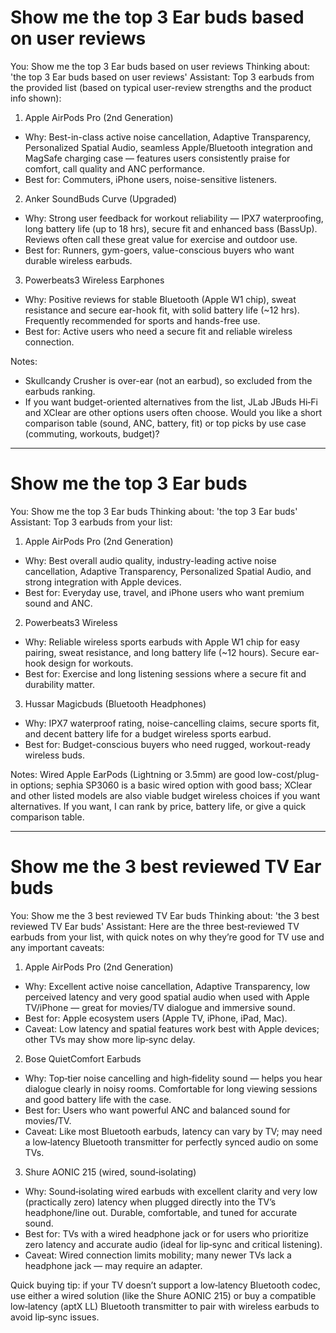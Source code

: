 # Show me the top 3 Ear buds based on user reviews

You: Show me the top 3 Ear buds based on user reviews
Thinking about: 'the top 3 Ear buds based on user reviews'
Assistant: Top 3 earbuds from the provided list (based on typical user-review strengths and the product info shown):

1) Apple AirPods Pro (2nd Generation)
- Why: Best-in-class active noise cancellation, Adaptive Transparency, Personalized Spatial Audio, seamless Apple/Bluetooth integration and MagSafe charging case — features users consistently praise for comfort, call quality and ANC performance.
- Best for: Commuters, iPhone users, noise-sensitive listeners.

2) Anker SoundBuds Curve (Upgraded)
- Why: Strong user feedback for workout reliability — IPX7 waterproofing, long battery life (up to 18 hrs), secure fit and enhanced bass (BassUp). Reviews often call these great value for exercise and outdoor use.
- Best for: Runners, gym-goers, value-conscious buyers who want durable wireless earbuds.

3) Powerbeats3 Wireless Earphones
- Why: Positive reviews for stable Bluetooth (Apple W1 chip), sweat resistance and secure ear-hook fit, with solid battery life (~12 hrs). Frequently recommended for sports and hands-free use.
- Best for: Active users who need a secure fit and reliable wireless connection.

Notes:
- Skullcandy Crusher is over-ear (not an earbud), so excluded from the earbuds ranking.
- If you want budget-oriented alternatives from the list, JLab JBuds Hi‑Fi and XClear are other options users often choose.
Would you like a short comparison table (sound, ANC, battery, fit) or top picks by use case (commuting, workouts, budget)?

---

# Show me the top 3 Ear buds

You: Show me the top 3 Ear buds
Thinking about: 'the top 3 Ear buds'
Assistant: Top 3 earbuds from your list:

1) Apple AirPods Pro (2nd Generation)
- Why: Best overall audio quality, industry-leading active noise cancellation, Adaptive Transparency, Personalized Spatial Audio, and strong integration with Apple devices.
- Best for: Everyday use, travel, and iPhone users who want premium sound and ANC.

2) Powerbeats3 Wireless
- Why: Reliable wireless sports earbuds with Apple W1 chip for easy pairing, sweat resistance, and long battery life (~12 hours). Secure ear-hook design for workouts.
- Best for: Exercise and long listening sessions where a secure fit and durability matter.

3) Hussar Magicbuds (Bluetooth Headphones)
- Why: IPX7 waterproof rating, noise-cancelling claims, secure sports fit, and decent battery life for a budget wireless sports earbud.
- Best for: Budget-conscious buyers who need rugged, workout-ready wireless buds.

Notes: Wired Apple EarPods (Lightning or 3.5mm) are good low-cost/plug-in options; sephia SP3060 is a basic wired option with good bass; XClear and other listed models are also viable budget wireless choices if you want alternatives. If you want, I can rank by price, battery life, or give a quick comparison table.

---

# Show me the 3 best reviewed TV Ear buds

You: Show me the 3 best reviewed TV Ear buds
Thinking about: 'the 3 best reviewed TV Ear buds'
Assistant: Here are the three best‑reviewed TV earbuds from your list, with quick notes on why they’re good for TV use and any important caveats:

1) Apple AirPods Pro (2nd Generation)
- Why: Excellent active noise cancellation, Adaptive Transparency, low perceived latency and very good spatial audio when used with Apple TV/iPhone — great for movies/TV dialogue and immersive sound.
- Best for: Apple ecosystem users (Apple TV, iPhone, iPad, Mac).
- Caveat: Low latency and spatial features work best with Apple devices; other TVs may show more lip‑sync delay.

2) Bose QuietComfort Earbuds
- Why: Top‑tier noise cancelling and high‑fidelity sound — helps you hear dialogue clearly in noisy rooms. Comfortable for long viewing sessions and good battery life with the case.
- Best for: Users who want powerful ANC and balanced sound for movies/TV.
- Caveat: Like most Bluetooth earbuds, latency can vary by TV; may need a low‑latency Bluetooth transmitter for perfectly synced audio on some TVs.

3) Shure AONIC 215 (wired, sound‑isolating)
- Why: Sound‑isolating wired earbuds with excellent clarity and very low (practically zero) latency when plugged directly into the TV’s headphone/line out. Durable, comfortable, and tuned for accurate sound.
- Best for: TVs with a wired headphone jack or for users who prioritize zero latency and accurate audio (ideal for lip‑sync and critical listening).
- Caveat: Wired connection limits mobility; many newer TVs lack a headphone jack — may require an adapter.

Quick buying tip: if your TV doesn’t support a low‑latency Bluetooth codec, use either a wired solution (like the Shure AONIC 215) or buy a compatible low‑latency (aptX LL) Bluetooth transmitter to pair with wireless earbuds to avoid lip‑sync issues.
